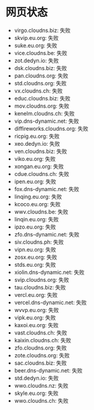 # 网页状态
- virgo.cloudns.biz: 失败
- skvip.eu.org: 失败
- suke.eu.org: 失败
- vice.cloudns.be: 失败
- zot.dedyn.io: 失败
- dsk.cloudns.biz: 失败
- pan.cloudns.org: 失败
- std.cloudns.org: 失败
- vx.cloudns.ch: 失败
- educ.cloudns.biz: 失败
- mov.cloudns.org: 失败
- kenelm.cloudns.ch: 失败
- vip.dns-dynamic.net: 失败
- diffireworks.cloudns.org: 失败
- ricpig.eu.org: 失败
- xeo.dedyn.io: 失败
- ven.cloudns.biz: 失败
- viko.eu.org: 失败
- xongan.eu.org: 失败
- cdue.cloudns.ch: 失败
- ipen.eu.org: 失败
- fox.dns-dynamic.net: 失败
- linqing.eu.org: 失败
- kcoco.eu.org: 失败
- wwv.cloudns.be: 失败
- linqin.eu.org: 失败
- ipzo.eu.org: 失败
- zfo.dns-dynamic.net: 失败
- siv.cloudns.ph: 失败
- vipn.eu.org: 失败
- zosx.eu.org: 失败
- stds.eu.org: 失败
- xiolin.dns-dynamic.net: 失败
- svip.cloudns.org: 失败
- tau.cloudns.biz: 失败
- vercl.eu.org: 失败
- vercel.dns-dynamic.net: 失败
- wvvp.eu.org: 失败
- vipk.eu.org: 失败
- kaxoi.eu.org: 失败
- vast.cloudns.ch: 失败
- kaixin.cloudns.ch: 失败
- zfo.cloudns.org: 失败
- zote.cloudns.org: 失败
- sac.cloudns.biz: 失败
- beer.dns-dynamic.net: 失败
- std.dedyn.io: 失败
- wwo.cloudns.nz: 失败
- skyle.eu.org: 失败
- wwo.cloudns.ch: 失败
